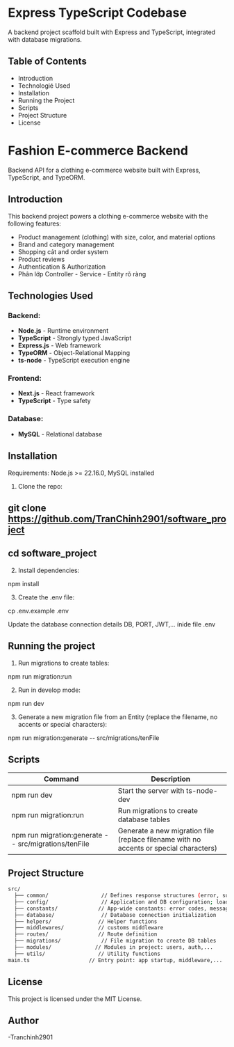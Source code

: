 # Express TypeScript Codebase

A backend project scaffold built with Express and TypeScript, integrated with database migrations.

## Table of Contents

- Introduction
- Technologié Used
- Installation
- Running the Project
- Scripts
- Project Structure
- License

# Fashion E-commerce Backend

Backend API for a clothing e-commerce website built with Express, TypeScript, and TypeORM.

## Introduction

This backend project powers a clothing e-commerce website with the
following features:

- Product management (clothing) with size, color, and material options
- Brand and category management
- Shopping cảt and order system 
- Product reviews
- Authentication & Authorization
- Phân lớp Controller - Service - Entity rõ ràng

## Technologies Used

### Backend:
- **Node.js** - Runtime environment
- **TypeScript** - Strongly typed JavaScript
- **Express.js** - Web framework
- **TypeORM** - Object-Relational Mapping
- **ts-node** - TypeScript execution engine

### Frontend:
- **Next.js** - React framework
- **TypeScript** - Type safety

### Database:
- **MySQL** - Relational database

## Installation

Requirements: Node.js >= 22.16.0, MySQL installed
 
1. Clone the repo:

## git clone https://github.com/TranChinh2901/software_project
## cd software_project

2. Install dependencies:

npm install

3. Create the .env file:

cp .env.example .env

Update the database connection details DB, PORT, JWT,... ínide file 
.env

## Running the project

1. Run migrations to create tables:

npm run migration:run

2. Run in develop mode:

npm run dev

3. Generate a new migration file from an Entity (replace the filename, no accents or special characters):

npm run migration:generate -- src/migrations/tenFile

## Scripts

| Command                                 | Description                                 |
|--------------------------------------|----------------------------------------|
| npm run dev                          | Start the server with ts-node-dev           |
| npm run migration:run                | Run migrations to create database tables            |
| npm run migration:generate -- src/migrations/tenFile   | Generate a new migration file (replace filename with no accents or special characters)             |

## Project Structure
```bash
src/
  ├── common/                 // Defines response structures (error, success)
  ├── config/                 // Application and DB configuration; loads env & entities for DB initialization
  ├── constants/             // App-wide constants: error codes, messages, status codes, etc.
  ├── database/               // Database connection initialization
  ├── helpers/               // Helper functions
  ├── middlewares/           // customs middleware 
  ├── routes/                // Route definition
  ├── migrations/             // File migration to create DB tables
  ├── modules/              // Modules in project: users, auth,...
  ├── utils/                 // Utility functions
main.ts                   // Entry point: app startup, middleware,...
```

## License

This project is licensed under the MIT License.

## Author

-Tranchinh2901
